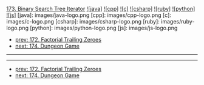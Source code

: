 [173. Binary Search Tree Iterator](https://leetcode.com/problems/binary-search-tree-iterator/)
[![java]](https://github.com/leetcode-study-group/leetcode-java-solutions/blob/master/173-binary-search-tree-iterator.md)
[![cpp]](https://github.com/leetcode-study-group/leetcode-cpp-solutions/blob/master/173-binary-search-tree-iterator.md)
[![c]](https://github.com/leetcode-study-group/leetcode-c-solutions/blob/master/173-binary-search-tree-iterator.md)
[![csharp]](https://github.com/leetcode-study-group/leetcode-csharp-solutions/blob/master/173-binary-search-tree-iterator.md)
[![ruby]](https://github.com/leetcode-study-group/leetcode-ruby-solutions/blob/master/173-binary-search-tree-iterator.md)
[![python]](https://github.com/leetcode-study-group/leetcode-python-solutions/blob/master/173-binary-search-tree-iterator.md)
[![js]](https://github.com/leetcode-study-group/leetcode-js-solutions/blob/master/173-binary-search-tree-iterator.md)
[java]: images/java-logo.png
[cpp]: images/cpp-logo.png
[c]: images/c-logo.png
[csharp]: images/csharp-logo.png
[ruby]: images/ruby-logo.png
[python]: images/python-logo.png
[js]: images/js-logo.png

- [prev: 172. Factorial Trailing Zeroes](172-factorial-trailing-zeroes.md)
- [next: 174. Dungeon Game](174-dungeon-game.md)

---


---

- [prev: 172. Factorial Trailing Zeroes](172-factorial-trailing-zeroes.md)
- [next: 174. Dungeon Game](174-dungeon-game.md)
